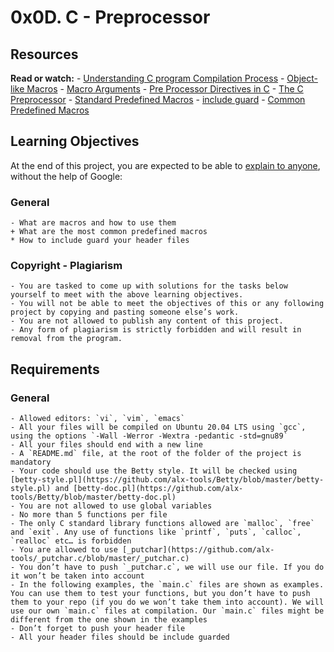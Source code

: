 # 0x0D. C - Preprocessor

## Resources
**Read or watch:**
	- [Understanding C program Compilation Process](https://www.youtube.com/watch?v=eW5he5uFBNM)
	- [Object-like Macros](https://gcc.gnu.org/onlinedocs/gcc-5.1.0/cpp/Object-like-Macros.html#Object-like-Macros)
	- [Macro Arguments](https://gcc.gnu.org/onlinedocs/gcc-5.1.0/cpp/Macro-Arguments.html#Macro-Arguments)
	- [Pre Processor Directives in C](https://www.youtube.com/watch?v=X6HiYbY3Uak)
	- [The C Preprocessor](https://www.cprogramming.com/tutorial/cpreprocessor.html)
	- [Standard Predefined Macros](https://gcc.gnu.org/onlinedocs/gcc-5.1.0/cpp/Standard-Predefined-Macros.html#Standard-Predefined-Macros)
	- [include guard](https://en.wikipedia.org/wiki/Include_guard)
	- [Common Predefined Macros](https://gcc.gnu.org/onlinedocs/gcc-5.1.0/cpp/Common-Predefined-Macros.html#Common-Predefined-Macros)

## Learning Objectives
At the end of this project, you are expected to be able to [explain to anyone](https://fs.blog/feynman-learning-technique/), without the help of Google:

### General
	- What are macros and how to use them
	+ What are the most common predefined macros
	* How to include guard your header files

### Copyright - Plagiarism
	- You are tasked to come up with solutions for the tasks below yourself to meet with the above learning objectives.
	- You will not be able to meet the objectives of this or any following project by copying and pasting someone else’s work.
	- You are not allowed to publish any content of this project.
	- Any form of plagiarism is strictly forbidden and will result in removal from the program.

## Requirements
### General
	- Allowed editors: `vi`, `vim`, `emacs`
	- All your files will be compiled on Ubuntu 20.04 LTS using `gcc`, using the options `-Wall -Werror -Wextra -pedantic -std=gnu89`
	- All your files should end with a new line
	- A `README.md` file, at the root of the folder of the project is mandatory
	- Your code should use the Betty style. It will be checked using [betty-style.pl](https://github.com/alx-tools/Betty/blob/master/betty-style.pl) and [betty-doc.pl](https://github.com/alx-tools/Betty/blob/master/betty-doc.pl)
	- You are not allowed to use global variables
	- No more than 5 functions per file
	- The only C standard library functions allowed are `malloc`, `free` and `exit`. Any use of functions like `printf`, `puts`, `calloc`, `realloc` etc… is forbidden
	- You are allowed to use [_putchar](https://github.com/alx-tools/_putchar.c/blob/master/_putchar.c)
	- You don’t have to push `_putchar.c`, we will use our file. If you do it won’t be taken into account
	- In the following examples, the `main.c` files are shown as examples. You can use them to test your functions, but you don’t have to push them to your repo (if you do we won’t take them into account). We will use our own `main.c` files at compilation. Our `main.c` files might be different from the one shown in the examples
	- Don’t forget to push your header file
	- All your header files should be include guarded
